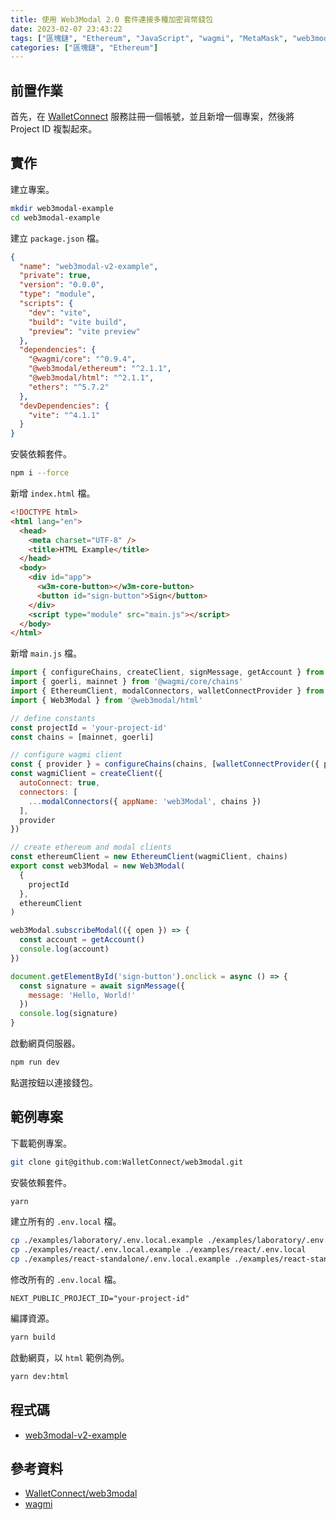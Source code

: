 ```yaml
---
title: 使用 Web3Modal 2.0 套件連接多種加密貨幣錢包
date: 2023-02-07 23:43:22
tags: ["區塊鏈", "Ethereum", "JavaScript", "wagmi", "MetaMask", "web3modal"]
categories: ["區塊鏈", "Ethereum"]
---
```


## 前置作業

首先，在 [WalletConnect](https://cloud.walletconnect.com/) 服務註冊一個帳號，並且新增一個專案，然後將 Project ID 複製起來。

## 實作

建立專案。

```bash
mkdir web3modal-example
cd web3modal-example
```

建立 `package.json` 檔。

```json
{
  "name": "web3modal-v2-example",
  "private": true,
  "version": "0.0.0",
  "type": "module",
  "scripts": {
    "dev": "vite",
    "build": "vite build",
    "preview": "vite preview"
  },
  "dependencies": {
    "@wagmi/core": "^0.9.4",
    "@web3modal/ethereum": "^2.1.1",
    "@web3modal/html": "^2.1.1",
    "ethers": "^5.7.2"
  },
  "devDependencies": {
    "vite": "^4.1.1"
  }
}
```

安裝依賴套件。

```bash
npm i --force
```

新增 `index.html` 檔。

```html
<!DOCTYPE html>
<html lang="en">
  <head>
    <meta charset="UTF-8" />
    <title>HTML Example</title>
  </head>
  <body>
    <div id="app">
      <w3m-core-button></w3m-core-button>
      <button id="sign-button">Sign</button>
    </div>
    <script type="module" src="main.js"></script>
  </body>
</html>
```

新增 `main.js` 檔。

```js
import { configureChains, createClient, signMessage, getAccount } from '@wagmi/core'
import { goerli, mainnet } from '@wagmi/core/chains'
import { EthereumClient, modalConnectors, walletConnectProvider } from '@web3modal/ethereum'
import { Web3Modal } from '@web3modal/html'

// define constants
const projectId = 'your-project-id'
const chains = [mainnet, goerli]

// configure wagmi client
const { provider } = configureChains(chains, [walletConnectProvider({ projectId })])
const wagmiClient = createClient({
  autoConnect: true,
  connectors: [
    ...modalConnectors({ appName: 'web3Modal', chains })
  ],
  provider
})

// create ethereum and modal clients
const ethereumClient = new EthereumClient(wagmiClient, chains)
export const web3Modal = new Web3Modal(
  {
    projectId
  },
  ethereumClient
)

web3Modal.subscribeModal(({ open }) => {
  const account = getAccount()
  console.log(account)
})

document.getElementById('sign-button').onclick = async () => {
  const signature = await signMessage({
    message: 'Hello, World!'
  })
  console.log(signature)
}
```

啟動網頁伺服器。

```bash
npm run dev
```

點選按鈕以連接錢包。

## 範例專案

下載範例專案。

```bash
git clone git@github.com:WalletConnect/web3modal.git
```

安裝依賴套件。

```bash
yarn
```

建立所有的 `.env.local` 檔。

```bash
cp ./examples/laboratory/.env.local.example ./examples/laboratory/.env.local
cp ./examples/react/.env.local.example ./examples/react/.env.local
cp ./examples/react-standalone/.env.local.example ./examples/react-standalone/.env.local
```

修改所有的 `.env.local` 檔。

```env
NEXT_PUBLIC_PROJECT_ID="your-project-id"
```

編譯資源。

```bash
yarn build
```

啟動網頁，以 `html` 範例為例。

```bash
yarn dev:html
```

## 程式碼

- [web3modal-v2-example](https://github.com/memochou1993/web3modal-v2-example)

## 參考資料

- [WalletConnect/web3modal](https://github.com/WalletConnect/web3modal)
- [wagmi](https://wagmi.sh/core/getting-started)
